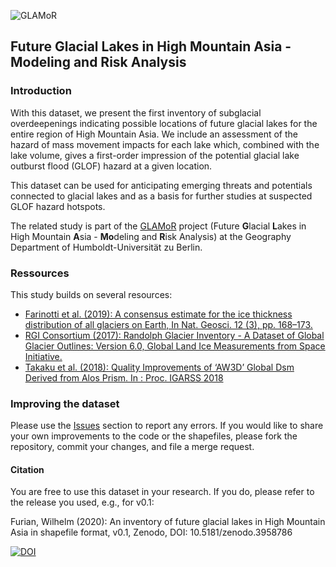 ![GLAMoR](https://cryo-tools.org/wp-content/uploads/2020/07/GLAMoR-LOGO-400px.png)
## Future Glacial Lakes in High Mountain Asia - Modeling and Risk Analysis
### Introduction
With this dataset, we present the first inventory of subglacial overdeepenings 
indicating possible locations of future glacial lakes for the entire region of 
High Mountain Asia. We include an assessment of the hazard of 
mass movement impacts for each lake which, combined with the lake volume, 
gives a first-order impression of the potential glacial lake outburst flood (GLOF) 
hazard at a given location.

This dataset can be used for anticipating emerging threats and potentials 
connected to glacial lakes and as a basis for further studies at 
suspected GLOF hazard hotspots.

The related study is part of the [GLAMoR](https://hu.berlin/glamor) project 
(Future **G**lacial **L**akes in High Mountain **A**sia -
**Mo**deling and **R**isk Analysis) at the Geography Department of 
Humboldt-Universität zu Berlin. 

### Ressources
This study builds on several resources:
- [Farinotti et al. (2019): A consensus estimate for the 
  ice thickness distribution of all glaciers on Earth, 
  In Nat. Geosci. 12 (3), pp. 168–173. 
  ](https://doi.org/10.1038/s41561-019-0300-3)
- [RGI Consortium (2017): Randolph Glacier Inventory - 
  A Dataset of Global Glacier Outlines: Version 6.0, 
  Global Land Ice Measurements from Space Initiative.
  ](https://doi.org/10.7265/N5-RGI-60)
- [Takaku et al. (2018): Quality Improvements of ‘AW3D’ 
  Global Dsm Derived from Alos Prism. In : Proc. IGARSS 
  2018](10.1109/IGARSS.2018.8518360)

### Improving the dataset
Please use the [Issues](https://github.com/cryotools/subglacial-overdeepenings/issues)
section to report any errors. If you would like to share your own improvements to the 
code or the shapefiles, please fork the repository, commit your changes, 
and file a merge request.

#### Citation
You are free to use this dataset in your research. If you do, 
please refer to the release you used, e.g., for v0.1:

Furian, Wilhelm (2020): An inventory of future glacial lakes in 
High Mountain Asia in shapefile format, v0.1, Zenodo, DOI: 10.5181/zenodo.3958786

[![DOI](https://zenodo.org/badge/281966062.svg)](https://zenodo.org/badge/latestdoi/281966062)